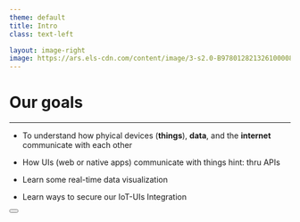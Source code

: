 ```yaml
---
theme: default
title: Intro
class: text-left

layout: image-right
image: https://ars.els-cdn.com/content/image/3-s2.0-B9780128213261000085-f08-06-9780128213261.jpg
---
```


# Our goals
___

- <span v-mark.underline.orange>To understand how phyical devices (**things**), **data**, and the **internet** communicate with each other</span>

- <span v-click>How UIs (web or native apps) communicate with things</span> 
<span v-click class="ml-2 text-sm text-orange-600 italic">hint: thru APIs</span>

- <span v-click>Learn some real-time data visualization</span>

- <span v-click>Learn ways to secure our IoT-UIs Integration</span>

<!-- <div class="pt-12">
  <span @click="$slidev.nav.next " class="px-2 py-1 rounded cursor-pointer" hover="bg-white bg-opacity-10">
    Press Space for next page <carbon:arrow-right class="inline"/>
  </span>
</div> -->

<div class="abs-br m-6 flex gap-2">
  <button @click="$slidev.nav.openInEditor()" title="Open in Editor" class="text-xl slidev-icon-btn opacity-50 !border-none !hover:text-white">
    <carbon:edit />
  </button>
  <a href="https://github.com/slidevjs/slidev" target="_blank" alt="GitHub" title="Open in GitHub"
    class="text-xl slidev-icon-btn opacity-50 !border-none !hover:text-white">
    <carbon-logo-github />
  </a>
</div>
